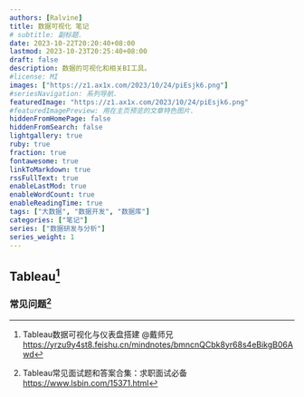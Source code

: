 ```yaml
---
authors: [Ralvine]
title: 数据可视化 笔记
# subtitle: 副标题.
date: 2023-10-22T20:20:40+08:00
lastmod: 2023-10-23T20:25:40+08:00
draft: false
description: 数据的可视化和相关BI工具。
#license: MI
images: ["https://z1.ax1x.com/2023/10/24/piEsjk6.png"]
#seriesNavigation: 系列导航.
featuredImage: "https://z1.ax1x.com/2023/10/24/piEsjk6.png"
#featuredImagePreview: 用在主页预览的文章特色图片.
hiddenFromHomePage: false
hiddenFromSearch: false
lightgallery: true
ruby: true
fraction: true
fontawesome: true
linkToMarkdown: true
rssFullText: true
enableLastMod: true
enableWordCount: true
enableReadingTime: true
tags: ["大数据", "数据开发", "数据库"]
categories: ["笔记"]
series: ["数据研发与分析"]
series_weight: 1
---
```


## Tableau[^1]

### 常见问题[^2]

[^1]: Tableau数据可视化与仪表盘搭建 @戴师兄 https://yrzu9y4st8.feishu.cn/mindnotes/bmncnQCbk8yr68s4eBikgB06Awd
[^2]: Tableau常见面试题和答案合集：求职面试必备 https://www.lsbin.com/15371.html